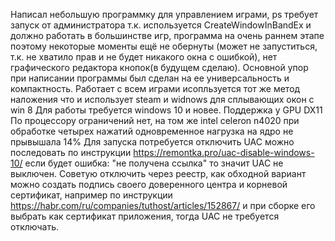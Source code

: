 Написал небольшую программку для управлением играми, ps требует запуск от администратора т.к. используется CreateWindowInBandEx и должно работать в большинстве игр, программа на очень раннем этапе поэтому некоторые моменты ещё не обернуты
 (может не запуститься, т.к. не хватило прав и не будет никакого окна с ошибкой), нет графического редактора кнопок(в будущем сделаю).
 Основной упор при написании программы был сделан на ее универсальность и компактность. Работает с всем играми исопльзуется тот же метод наложения что и использует steam и widnows для сплывающих окон с win 8
 Для работы требуется windows 10 и новее. 
 Поддержка у GPU DX11 
 По процессору ограничений нет, на том же intel celeron n4020 при обработке четырех нажатий одновременное нагрузка на ядро не прывышала 14%
 Для запуска потребуется отключить UAC можно последовать по инструкции https://remontka.pro/uac-disable-windows-10/ если будет ошибка: "не получена ссылка" то значит UAC не выключен. 
 Советую отключить через реестр, как обходной вариант можно создать подпись своего доверенного центра и корневой сертификат, например по инструкции https://habr.com/ru/companies/tuthost/articles/152867/ и при сборке его выбрать как сертификат приложения, тогда UAC
 не требуется отключать. 
